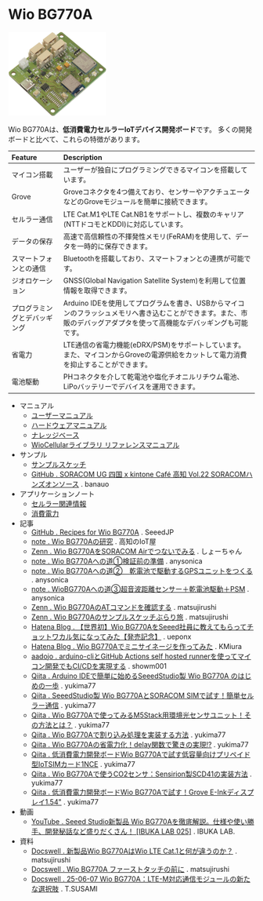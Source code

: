 # Wio BG770A

<a href="media/24.png"><img src="media/24.png" width="200"><a>

Wio BG770Aは、**低消費電力セルラーIoTデバイス開発ボード**です。
多くの開発ボードと比べて、これらの特徴があります。

|Feature|Description|
|:--|:--|
|マイコン搭載|ユーザーが独自にプログラミングできるマイコンを搭載しています。|
|Grove|Groveコネクタを4つ備えており、センサーやアクチュエータなどのGroveモジュールを簡単に接続できます。|
|セルラー通信|LTE Cat.M1やLTE Cat.NB1をサポートし、複数のキャリア(NTTドコモとKDDI)に対応しています。|
|データの保存|高速で高信頼性の不揮発性メモリ(FeRAM)を使用して、データを一時的に保存できます。|
|スマートフォンとの通信|Bluetoothを搭載しており、スマートフォンとの連携が可能です。|
|ジオロケーション|GNSS(Global Navigation Satellite System)を利用して位置情報を取得できます。|
|プログラミングとデバッギング|Arduino IDEを使用してプログラムを書き、USBからマイコンのフラッシュメモリへ書き込むことができます。また、市販のデバッグアダプタを使って高機能なデバッギングも可能です。|
|省電力|LTE通信の省電力機能(eDRX/PSM)をサポートしています。また、マイコンからGroveの電源供給をカットして電力消費を抑止することができます。|
|電池駆動|PHコネクタを介して乾電池や塩化チオニルリチウム電池、LiPoバッテリーでデバイスを運用できます。|

* マニュアル
    * [ユーザーマニュアル](user-manual.md)
    * [ハードウェアマニュアル](hardware.md)
    * [ナレッジベース](knowledgebase.md)
    * [WioCellularライブラリ リファレンスマニュアル](https://seeedjp.github.io/wio_cellular/)
* サンプル
    * [サンプルスケッチ](examples.md)
    * [GitHub . SORACOM UG 四国 x kintone Café 高知 Vol.22 SORACOMハンズオンソース](https://github.com/banauo/soracom_ug_202506) . banauo
* アプリケーションノート
    * [セルラー関連情報](cellular.md)
    * [消費電力](power-consumption.md)
* 記事
    * [GitHub . Recipes for Wio BG770A](https://github.com/SeeedJP/wio_bg770a_recipes) . SeeedJP
    * [note . Wio BG770Aの研究](https://note.com/susa_lab/m/m2207f165ba87) . 高知のIoT屋
    * [Zenn . Wio BG770AをSORACOM Airでつないでみる](https://zenn.dev/showm001/articles/2024-12-01-01) . しょーちゃん
    * [note . Wio BG770Aへの道①検証前の準備](https://note.com/anysonica/n/n4b74dfc93ce0) . anysonica
    * [note . Wio BG770Aへの道②　乾電池で駆動するGPSユニットをつくる](https://note.com/anysonica/n/n7c6efc6c35a7) . anysonica
    * [note . WioBG770Aへの道③超音波距離センサー＋乾電池駆動＋PSM](https://note.com/anysonica/n/n7c99611a1a4c) . anysonica
    * [Zenn . Wio BG770AのATコマンドを確認する](https://zenn.dev/matsujirushi/articles/474d1de60c7c9b) . matsujirushi
    * [Zenn . Wio BG770Aのサンプルスケッチぶらり旅](https://zenn.dev/matsujirushi/articles/7a1de046f5f05b) . matsujirushi
    * [Hatena Blog . 【世界初】Wio BG770AをSeeed社員に教えてもらってチョットワカル気になってみた【発売記念】](https://uepon.hatenadiary.com/entry/2024/12/19/000000) . ueponx
    * [Hatena Blog . Wio BG770Aでミニサイネージを作ってみた](https://supernove.hatenadiary.jp/entry/2024/12/21/235847) . KMiura
    * [aadojo . arduino-cliとGitHub Actions self hosted runnerを使ってマイコン開発でもCI/CDを実現する](https://aadojo.alterbooth.com/entry/2024/12/22/111610) . showm001
    * [Qiita . Arduino IDEで簡単に始めるSeeedStudio製 Wio BG770A のはじめの一歩](https://qiita.com/yukima77/items/e45a44720cd7fffade3d) . yukima77
    * [Qiita . SeeedStudio製 Wio BG770AとSORACOM SIMで試す！簡単セルラー通信](https://qiita.com/yukima77/items/45793e72b2347ecbb18b) . yukima77
    * [Qiita . Wio BG770Aで使ってみるM5Stack用環境光センサユニット！その方法とは？](https://qiita.com/yukima77/items/aaf8ff2a3fd9249c8f4b) . yukima77
    * [Qiita . Wio BG770Aで割り込み処理を実装する方法](https://qiita.com/yukima77/items/536867589f62a82ef480) . yukima77
    * [Qiita . Wio BG770Aの省電力化！delay関数で驚きの実現!?](https://qiita.com/yukima77/items/7b9f3947890b486dff8b) . yukima77
    * [Qiita . 低消費電力開発ボードWio BG770Aで試す低容量向けプリペイド型IoTSIMカード1NCE](https://qiita.com/yukima77/items/bcbf2ff5e222a6e40a7b) . yukima77
    * [Qiita . Wio BG770Aで使うCO2センサ：Sensirion製SCD41の実装方法](https://qiita.com/yukima77/items/03144936684ed58af6d2) . yukima77
    * [Qiita . 低消費電力開発ボードWio BG770Aで試す！Grove E-Inkディスプレイ1.54"](https://qiita.com/yukima77/items/f0384929dd114c5e1858) . yukima77
* 動画
    * [YouTube . Seeed Studio新製品 Wio BG770Aを徹底解説。仕様や使い勝手、開発秘話など盛りだくさん！ [IBUKA LAB 025]](https://www.youtube.com/watch?v=8g5Je8jlzi8) . IBUKA LAB.
* 資料
    * [Docswell . 新製品Wio BG770AはWio LTE Cat.1と何が違うのか？](https://www.docswell.com/s/matsujirushi/ZEX737-2025-04-12-213741) . matsujirushi
    * [Docswell . Wio BG770A ファーストタッチの前に](https://www.docswell.com/s/matsujirushi/Z3G1ED-2025-06-07-152612) . matsujirushi
    * [Docswell . 25-06-07 Wio BG770A：LTE-M対応通信モジュールの新たな選択肢](https://www.docswell.com/s/5779738433/K7R248-2025-06-07-180000) . T.SUSAMI
